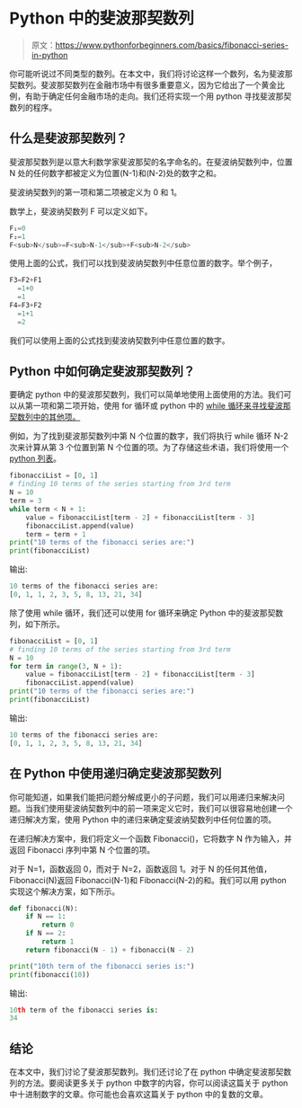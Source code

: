 # Python 中的斐波那契数列

> 原文：<https://www.pythonforbeginners.com/basics/fibonacci-series-in-python>

你可能听说过不同类型的数列。在本文中，我们将讨论这样一个数列，名为斐波那契数列。斐波那契数列在金融市场中有很多重要意义，因为它给出了一个黄金比例，有助于确定任何金融市场的走向。我们还将实现一个用 python 寻找斐波那契数列的程序。

## 什么是斐波那契数列？

斐波那契数列是以意大利数学家斐波那契的名字命名的。在斐波纳契数列中，位置 N 处的任何数字都被定义为位置(N-1)和(N-2)处的数字之和。

斐波纳契数列的第一项和第二项被定义为 0 和 1。

数学上，斐波纳契数列 F 可以定义如下。

```py
F₁=0
F₂=1
F<sub>N</sub>=F<sub>N-1</sub>+F<sub>N-2</sub>
```

使用上面的公式，我们可以找到斐波纳契数列中任意位置的数字。举个例子，

```py
F3=F2+F1 
  =1+0 
  =1 
F4=F3+F2 
  =1+1 
  =2
```

我们可以使用上面的公式找到斐波纳契数列中任意位置的数字。

## Python 中如何确定斐波那契数列？

要确定 python 中的斐波那契数列，我们可以简单地使用上面使用的方法。我们可以从第一项和第二项开始，使用 for 循环或 python 中的 [while 循环来寻找斐波那契数列中的其他项。](https://www.pythonforbeginners.com/loops/python-while-loop)

例如，为了找到斐波那契数列中第 N 个位置的数字，我们将执行 while 循环 N-2 次来计算从第 3 个位置到第 N 个位置的项。为了存储这些术语，我们将使用一个 [python 列表](https://www.pythonforbeginners.com/basics/python-lists-cheat-sheet)。

```py
fibonacciList = [0, 1]
# finding 10 terms of the series starting from 3rd term
N = 10
term = 3
while term < N + 1:
    value = fibonacciList[term - 2] + fibonacciList[term - 3]
    fibonacciList.append(value)
    term = term + 1
print("10 terms of the fibonacci series are:")
print(fibonacciList)
```

输出:

```py
10 terms of the fibonacci series are:
[0, 1, 1, 2, 3, 5, 8, 13, 21, 34]
```

除了使用 while 循环，我们还可以使用 for 循环来确定 Python 中的斐波那契数列，如下所示。

```py
fibonacciList = [0, 1]
# finding 10 terms of the series starting from 3rd term
N = 10
for term in range(3, N + 1):
    value = fibonacciList[term - 2] + fibonacciList[term - 3]
    fibonacciList.append(value)
print("10 terms of the fibonacci series are:")
print(fibonacciList)
```

输出:

```py
10 terms of the fibonacci series are:
[0, 1, 1, 2, 3, 5, 8, 13, 21, 34]
```

## 在 Python 中使用递归确定斐波那契数列

你可能知道，如果我们能把问题分解成更小的子问题，我们可以用递归来解决问题。当我们使用斐波纳契数列中的前一项来定义它时，我们可以很容易地创建一个递归解决方案，使用 Python 中的递归来确定斐波纳契数列中任何位置的项。

在递归解决方案中，我们将定义一个函数 Fibonacci()，它将数字 N 作为输入，并返回 Fibonacci 序列中第 N 个位置的项。

对于 N=1，函数返回 0，而对于 N=2，函数返回 1。对于 N 的任何其他值，Fibonacci(N)返回 Fibonacci(N-1)和 Fibonacci(N-2)的和。我们可以用 python 实现这个解决方案，如下所示。

```py
def fibonacci(N):
    if N == 1:
        return 0
    if N == 2:
        return 1
    return fibonacci(N - 1) + fibonacci(N - 2)

print("10th term of the fibonacci series is:")
print(fibonacci(10))
```

输出:

```py
10th term of the fibonacci series is:
34
```

## 结论

在本文中，我们讨论了斐波那契数列。我们还讨论了在 python 中确定斐波那契数列的方法。要阅读更多关于 python 中数字的内容，你可以阅读这篇关于 python 中十进制数字的文章。你可能也会喜欢这篇关于 python 中的复数的文章。
